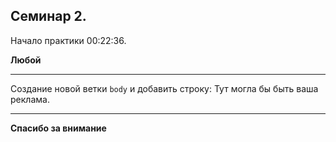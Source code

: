 ## Семинар 2.
Начало практики 00:22:36.

**Любой**

---

Создание новой ветки `body` и добавить строку:
Тут могла бы быть ваша реклама.

---


**Спасибо за внимание**